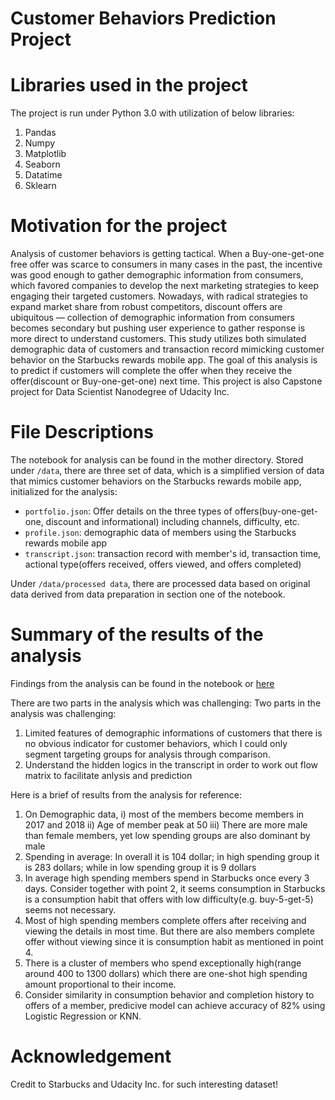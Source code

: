 # Customer Behaviors Prediction Project

# Libraries used in the project
The project is run under Python 3.0 with utilization of below libraries:
1. Pandas
2. Numpy
3. Matplotlib
4. Seaborn
5. Datatime
6. Sklearn

# Motivation for the project
Analysis of customer behaviors is getting tactical. When a Buy-one-get-one free offer was scarce to consumers in many cases in the past, the incentive was good enough to gather demographic information from consumers, which favored companies to develop the next marketing strategies to keep engaging their targeted customers.
Nowadays, with radical strategies to expand market share from robust competitors, discount offers are ubiquitous — collection of demographic information from consumers becomes secondary but pushing user experience to gather response is more direct to understand customers.
This study utilizes both simulated demographic data of customers and transaction record mimicking customer behavior on the Starbucks rewards mobile app. The goal of this analysis is to predict if customers will complete the offer when they receive the offer(discount or Buy-one-get-one) next time.
This project is also Capstone project for Data Scientist Nanodegree of Udacity Inc.

# File Descriptions
The notebook for analysis can be found in the mother directory.
Stored under ```/data```, there are three set of data, which is a simplified version of data that mimics customer behaviors on the Starbucks rewards mobile app, initialized for the analysis:

- ```portfolio.json```: Offer details on the three types of offers(buy-one-get-one, discount and informational) including channels, difficulty, etc.
- ```profile.json```: demographic data of members using the Starbucks rewards mobile app
- ```transcript.json```: transaction record with member's id, transaction time, actional type(offers received, offers viewed, and offers completed)

Under ```/data/processed data```, there are processed data based on original data derived from data preparation in section one of the notebook.

# Summary of the results of the analysis
Findings from the analysis can be found in the notebook or [here](https://medium.com/@nigel.mo/how-do-consumers-react-to-discount-offer-in-user-app-603cbc91ba09)

There are two parts in the analysis which was challenging:
Two parts in the analysis was challenging:
1. Limited features of demographic informations of customers that there is no obvious indicator for customer behaviors, which I could only segment targeting groups for analysis through comparison.
2. Understand the hidden logics in the transcript in order to work out flow matrix to facilitate anlysis and prediction

Here is a brief of results from the analysis for reference:
1) On Demographic data,
i) most of the members become members in 2017 and 2018
ii) Age of member peak at 50
iii) There are more male than female members, yet low spending groups are also dominant by male
2) Spending in average: In overall it is 104 dollar; in high spending group it is 283 dollars; while in low spending group it is 9 dollars
3) In average high spending members spend in Starbucks once every 3 days. Consider together with point 2, it seems consumption in Starbucks is a consumption habit that offers with low difficulty(e.g. buy-5-get-5) seems not necessary.
4) Most of high spending members complete offers after receiving and viewing the details in most time. But there are also members complete offer without viewing since it is consumption habit as mentioned in point 4.
5) There is a cluster of members who spend exceptionally high(range around 400 to 1300 dollars) which there are one-shot high spending amount proportional to their income.
6) Consider similarity in consumption behavior and completion history to offers of a member, predicive model can achieve accuracy of 82% using Logistic Regression or KNN.

# Acknowledgement
Credit to Starbucks and Udacity Inc. for such interesting dataset!

